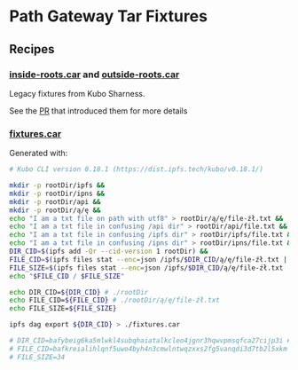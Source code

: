 # Path Gateway Tar Fixtures

## Recipes

### [inside-roots.car](./inside-root.car) and [outside-roots.car](./outside-root.car)

Legacy fixtures from Kubo Sharness.

See the [PR](https://github.com/ipfs/kubo/pull/9029) that introduced them for more details

### [fixtures.car](./fixtures.car)

Generated with:

```sh
# Kubo CLI version 0.18.1 (https://dist.ipfs.tech/kubo/v0.18.1/)

mkdir -p rootDir/ipfs &&
mkdir -p rootDir/ipns &&
mkdir -p rootDir/api &&
mkdir -p rootDir/ą/ę &&
echo "I am a txt file on path with utf8" > rootDir/ą/ę/file-źł.txt &&
echo "I am a txt file in confusing /api dir" > rootDir/api/file.txt &&
echo "I am a txt file in confusing /ipfs dir" > rootDir/ipfs/file.txt &&
echo "I am a txt file in confusing /ipns dir" > rootDir/ipns/file.txt &&
DIR_CID=$(ipfs add -Qr --cid-version 1 rootDir) &&
FILE_CID=$(ipfs files stat --enc=json /ipfs/$DIR_CID/ą/ę/file-źł.txt | jq -r .Hash) &&
FILE_SIZE=$(ipfs files stat --enc=json /ipfs/$DIR_CID/ą/ę/file-źł.txt | jq -r .Size)
echo "$FILE_CID / $FILE_SIZE"

echo DIR_CID=${DIR_CID} # ./rootDir
echo FILE_CID=${FILE_CID} # ./rootDir/ą/ę/file-źł.txt
echo FILE_SIZE=${FILE_SIZE}

ipfs dag export ${DIR_CID} > ./fixtures.car

# DIR_CID=bafybeig6ka5mlwkl4subqhaiatalkcleo4jgnr3hqwvpmsqfca27cijp3i # ./rootDir
# FILE_CID=bafkreialihlqnf5uwo4byh4n3cmwlntwqzxxs2fg5vanqdi3d7tb2l5xkm # ./rootDir/ą/ę/file-źł.txt
# FILE_SIZE=34
```
